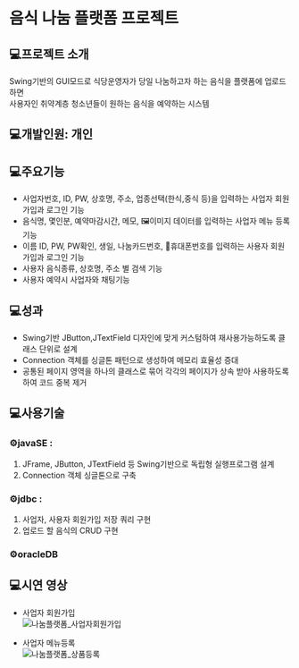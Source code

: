 # 음식 나눔 플랫폼 프로젝트

## 💻프로젝트 소개
Swing기반의 GUI모드로 식당운영자가 당일 나눔하고자 하는 음식을 플랫폼에 업로드하면 <br>
사용자인 취약계층 청소년들이 원하는 음식을 예약하는 시스템
## 💻개발인원: 개인

## 💻주요기능
- 사업자번호, ID, PW, 상호명, 주소, 업종선택(한식,중식 등)을 입력하는 사업자 회원가입과 로그인 기능 
- 음식명, 몇인분, 예약마감시간, 메모, 🖼️이미지 데이터를 입력하는 사업자 메뉴 등록 기능 
- 이름 ID, PW, PW확인, 생일, 나눔카드번호, 📱휴대폰번호를 입력하는 사용자 회원가입과 로그인 기능 
- 사용자 음식종류, 상호명, 주소 별 검색 기능 
- 사용자 예약시 사업자와 채팅기능

## 💻성과
- Swing기반 JButton,JTextField 디자인에 맞게 커스텀하여 재사용가능하도록 클래스 단위로 설계
- Connection 객체를 싱글톤 패턴으로 생성하여 메모리 효율성 증대
- 공통된 페이지 영역을 하나의 클래스로 묶어 각각의 페이지가 상속 받아 사용하도록 하여 코드 중복 제거

## 💻사용기술
### ⚙️javaSE : 
1. JFrame, JButton, JTextField 등 Swing기반으로 독립형 실행프로그램 설계
2. Connection 객체 싱글톤으로 구축 <br>

### ⚙️jdbc : 
1. 사업자, 사용자 회원가입 저장 쿼리 구현
2. 업로드 할 음식의 CRUD 구현 <br>
### ⚙️oracleDB

## 💻시연 영상
- 사업자 회원가입 <br>
![나눔플랫폼_사업자회원가입](https://github.com/lukejihwan/foodSharing_platform-project/assets/111648451/48f412d2-c147-4d9b-a089-739d7bbcaaad)


- 사업자 메뉴등록 <br>
![나눔플랫폼_상품등록](https://github.com/lukejihwan/foodSharing_platform-project/assets/111648451/61a8fb5e-dbd4-4a7e-b836-12c103ff4434)
